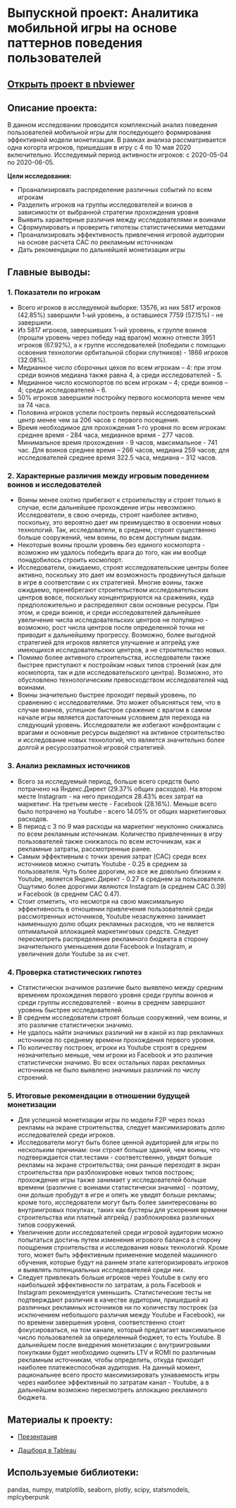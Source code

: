 # Выпускной проект: Аналитика мобильной игры на основе паттернов поведения пользователей
## [Открыть проект в nbviewer](https://nbviewer.jupyter.org/github/mr-drozdov/yandex-practicum-projects/blob/main/final_project_mobile_game_analytics/final_project_mobile_game_analytics.ipynb)
## Описание проекта:

В данном исследовании проводится комплексный анализ поведения пользователей мобильной игры для последующего формирования эффективной модели монетизации. В рамках анализа рассматривается одна когорта игроков, пришедшая в игру с 4 по 10 мая 2020 включительно. Исследуемый период активности игроков: c 2020-05-04 по 2020-06-05.

**Цели исследования:**

* Проанализировать распределение различных событий по всем игрокам
* Разделить игроков на группы исследователей и воинов в зависимости от выбранной стратегии прохождения уровня
* Выявить характерные различия между исследователями и воинами
* Сформулировать и проверить гипотезы статистическими методами
* Проанализировать эффективность привлечения игровой аудитории на основе расчета CAC по рекламным источникам
* Дать рекомендации по дальнейшей монетизации игры

## Главные выводы:

### 1. Показатели по игрокам
* Всего игроков в исследуемой выборке: 13576, из них 5817 игроков (42.85%) завершили 1-ый уровень, а оставшиеся 7759 (57.15%) - не завершили.
* Из 5817 игроков, завершивших 1-ый уровень, к группе воинов (прошли уровень через победу над врагом) можно отнести 3951 игроков (67.92%), а к группе исследователей (победили с помощью освоения технологии орбитальной сборки спутников) - 1866 игроков (32.08%).
* Медианное число сборочных цехов по всем игрокам – 4: при этом среди воинов медиана также равна 4, а среди исследователей - 5.
* Медианное число космопортов по всем игрокам – 4; среди воинов – 4; среди исследователей – 6.
* 50% игроков завершили постройку первого космопорта менее чем за 74 часа.
* Половина игроков успели построить первый исследовательский центр менее чем за 206 часов с первого посещения.
* Время необходимое для прохождения 1-го уровня по всем игрокам: среднее время - 284 часа, медианное время - 277 часов. Минимальное время прохождения - 9 часов, максимальное - 741 час. Для воинов среднее время – 266 часов, медиана 259 часов; для исследователей среднее время 322.5 часа, медиана – 312 часов.

### 2. Характерные различия между игровым поведением воинов и исследователей
* Воины менее охотно прибегают к строительству и строят только в случае, если дальнейшее прохождение игры невозможно. Исследователи, в свою очередь, строят наиболее активно, поскольку, это вероятно дает им преимущество в освоении новых технологий. Так, исследователи, в среднем, строят существенно больше сооружений, чем воины, по всем доступным видам.
* Некоторые воины прошли уровень без единого космопорта - возможно им удалось победить врага до того, как им вообще понадобилось строить космопорт.
* Исследователи, ожидаемо, строят исследовательские центры более активно, поскольку это дает им возможность продвинуться дальше в игре в соответствии с их стратегией. Многие воины, также ожидаемо, пренебрегают строительством исследовательских центров вовсе, поскольку концентрируются на сражениях, куда предположительно и распределяют свои основные ресурсы. При этом, и среди воинов, и среди исследователей дальнейшее увеличение числа исследовательских центров не популярно - возможно, рост числа центров после определенной точки не приводит к дальнейшему прогрессу. Возможно, более выгодной стратегией для игроков является улучшение и апгрейд уже имеющихся исследовательских центров, а не строительство новых.
* Помимо более активного строительства, исследователи также быстрее приступают к постройкам новых типов строений (как для космопорта, так и для исследовательского центра). Возможно, это обусловлено технологическим превосходством исследователей над воинами.
* Воины значительно быстрее проходят первый уровень, по сравнению с исследователями. Это может объясняться тем, что в случае воинов, успешное быстрое сражение с врагом в самом начале игры является достаточным условием для перехода на следующий уровень. Исследователи же избегают конфронтации с врагами и основные ресурсы выделяют на активное строительство и исследование новых технологий, что является значительно более долгой и ресурсозатратной игровой стратегией.

### 3. Анализ рекламных источников
* Всего за исследуемый период, больше всего средств было потрачено на Яндекс.Директ (29.37% общих расходов). На втором месте Instagram - на него приходится 28.43% всех затрат на маркетинг. На третьем месте - Facebook (28.16%). Меньше всего было потрачено на Youtube - всего 14.05% от общих маркетинговых расходов.
* В период с 3 по 9 мая расходы на маркетинг неуклонно снижались по всем рекламным источникам. Количество привлеченных в игру пользователей также снижалось по всем источникам, как и рекламные затраты, рассмотренные ранее.
* Самым эффективным с точки зрения затрат (CAC) среди всех источников можно считать Youtube - 0.25 в среднем за пользователя. Чуть более дорогим, но все же довольно близким к Youtube, является Яндекс.Директ - 0.27 в среднем за пользователя. Ощутимо более дорогими являются Instagram (в среднем CAC 0.39) и Facebook (в среднем CAC 0.47).
* Стоит отметить, что несмотря на свою максимальную эффективность в отношении привлечения пользователей среди рассмотренных источников, Youtube незаслуженно занимает наименьшую долю общих рекламных расходов, что не является оптимальной аллокацией маркетинговых средств. Следует пересмотреть распределение рекламного бюджета в сторону значительного уменьшения доли Facebook и Instagram, и увеличения доли Youtube за их счет.

### 4. Проверка статистических гипотез
* Статистически значимое различие было выявлено между средним временем прохождения первого уровня среди группы воинов и среди группы исследователей - воины в среднем завершают уровень быстрее исследователей.
* В среднем исследователи строят больше сооружений, чем воины, и это различие статистически значимо.
* Не удалось найти значимых различий ни в какой из пар рекламных источников по среднему времени прохождения первого уровня.
* По количеству построек, игроки из Youtube строят в среднем незначительно меньше, чем игроки из Facebook и это различие статистически значимо. Во всех остальных парах рекламных источников не было выявлено значимых различий по числу строений.

### 5. Итоговые рекомендации в отношении будущей монетизации
* Для успешной монетизации игры по модели F2P через показ рекламы на экране строительства, следует максимизировать долю исследователей среди игроков.
* Исследователи могут быть более ценной аудиторией для игры по нескольким причинам: они строят больше зданий, чем воины, что подтверждается стат.тестами - соответственно, увидят больше рекламы на экране строительства; они раньше переходят в экран строительства при разблокировке новых типов построек; прохождение игры также занимает у исследователей больше времени (различие с воинами статистически значимо) - поэтому, они дольше пробудут в игре и опять же увидят больше рекламы; кроме того, исследователи могут быть более заинтересованы во внутриигровых покупках, таких как бустеры для ускорения времени строительства или платный апгрейд / разблокировка различных типов сооружений.
* Увеличение доли исследователей среди игровой аудитории можно попытаться достичь путем изменения игрового баланса в сторону поощрения строительства и исследования новых технологий. Кроме того, может быть эффективным применение моделей машинного обучения, которые будут на раннем этапе категоризировать игроков и выявлять потенциальных исследователей среди них.
* Следует привлекать больше игроков через Youtube в силу его наибольшей эффективности по затратам, а роль Facebook и Instagram рекомендуется уменьшить. Статистические тесты не подтверждают различия в качестве аудитории, пришедшей из различных рекламных источников ни по количеству построек (за исключением небольшого различия между Youtube и Facebook), ни по времени завершения уровня, соответственно стоит фокусироваться, на том канале, который предлагает максимальное число пользователей за определенный бюджет, то есть Youtube. В дальнейшем после внедрения монетизации с внутриигровыми покупками будет необходимо оценить LTV и ROMI по различным рекламным источникам, чтобы определить, откуда приходит наиболее платежеспособная аудитория. На данный момент, рациональнее всего просто максимизировать узнаваемость игры через наиболее эффективный по затратам канал - Youtube, а в дальнейшем возможно пересмотреть аллокацию рекламного бюджета.

## Материалы к проекту:

* [Презентация](https://drive.google.com/file/d/1nfxmyC9Ivwoswu3c5A40T-n7vYri3lgg/view?usp=sharing)

* [Дашборд в Tableau](https://public.tableau.com/profile/dmitry2505#!/vizhome/Dashboardforamobilegame/Dashboard1)

## Используемые библиотеки:
pandas, numpy, matplotlib, seaborn, plotly, scipy, statsmodels, mplcyberpunk
